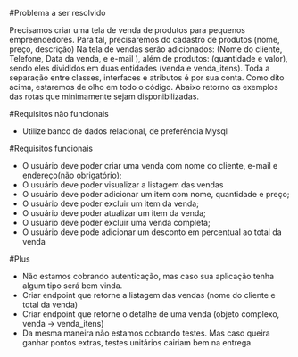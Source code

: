 #Problema a ser resolvido

Precisamos criar uma tela de venda de produtos para pequenos empreendedores. 
Para tal, precisaremos do cadastro de produtos (nome, preço, descrição)
Na tela de vendas serão adicionados: (Nome do cliente, Telefone, Data da venda, e e-mail ), além de produtos: (quantidade e valor), sendo eles divididos em duas entidades (venda e venda_itens).
Toda a separação entre classes, interfaces e atributos é por sua conta. Como dito acima, estaremos de olho em todo o código.
Abaixo retorno os exemplos das rotas que minimamente sejam disponibilizadas.

#Requisitos não funcionais

- Utilize banco de dados relacional, de preferência Mysql


#Requisitos funcionais

- O usuário deve poder criar uma venda com nome do cliente, e-mail e endereço(não obrigatório);
- O usuário deve poder visualizar a listagem das vendas
- O usuário deve poder adicionar um item com nome, quantidade e preço;
- O usuário deve poder excluir um item da venda;
- O usuário deve poder atualizar um item da venda;
- O usuário deve poder excluir uma venda completa;
- O usuário deve pode adicionar um desconto em percentual ao total da venda


#Plus

- Não estamos cobrando autenticação, mas caso sua aplicação tenha algum tipo será bem vinda.
- Criar endpoint que retorne a listagem das vendas (nome do cliente e total da venda)
- Criar endpoint que retorne o detalhe de uma venda (objeto complexo, venda -> venda_itens)
- Da mesma maneira não estamos cobrando testes. Mas caso queira ganhar pontos extras, testes unitários cairiam bem na entrega.
